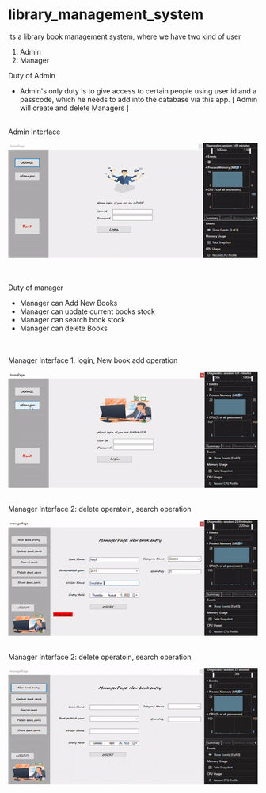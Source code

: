 # library_management_system
its a library book management system, where we have two kind of user 
1. Admin
2. Manager

Duty of Admin
- Admin's only duty is to give access to certain people using user id and a passcode, which he needs to add into the database via this app.
  [ Admin will create and delete Managers ]

<br>
Admin Interface
<br>

![](garbage/readmeAdminGitSundor.gif)

<br>
<br>
Duty of manager

- Manager can Add New Books
- Manager can update current books stock
- Manager can search book stock
- Manager can delete Books


<br>
<br>
Manager Interface 1: login, New book add operation
<br>

![](garbage/readmeManagerInterface1.gif)

<br>
Manager Interface 2: delete operatoin, search operation
<br>

![](garbage/readmeManagerInterface2.gif)

<br>
Manager Interface 2: delete operatoin, search operation
<br>

![](garbage/readmeManagerInterface3.gif)
